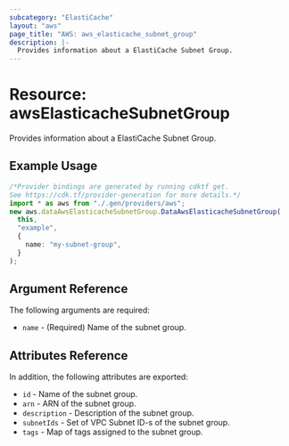 ```yaml
---
subcategory: "ElastiCache"
layout: "aws"
page_title: "AWS: aws_elasticache_subnet_group"
description: |-
  Provides information about a ElastiCache Subnet Group.
---
```


# Resource: awsElasticacheSubnetGroup

Provides information about a ElastiCache Subnet Group.

## Example Usage

```typescript
/*Provider bindings are generated by running cdktf get.
See https://cdk.tf/provider-generation for more details.*/
import * as aws from "./.gen/providers/aws";
new aws.dataAwsElasticacheSubnetGroup.DataAwsElasticacheSubnetGroup(
  this,
  "example",
  {
    name: "my-subnet-group",
  }
);

```

## Argument Reference

The following arguments are required:

* `name` - (Required) Name of the subnet group.

## Attributes Reference

In addition, the following attributes are exported:

* `id` - Name of the subnet group.
* `arn` - ARN of the subnet group.
* `description` - Description of the subnet group.
* `subnetIds` - Set of VPC Subnet ID-s of the subnet group.
* `tags` - Map of tags assigned to the subnet group.
